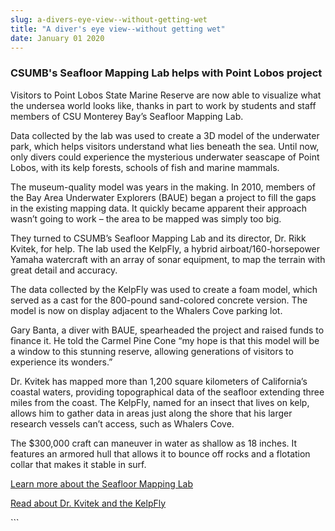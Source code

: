```yaml
---
slug: a-divers-eye-view--without-getting-wet
title: "A diver's eye view--without getting wet"
date: January 01 2020
---
```


 
<h3>CSUMB's Seafloor Mapping Lab helps with Point Lobos project</h3>
<p>
  Visitors to Point Lobos State Marine Reserve are now able to visualize what
  the undersea world looks like, thanks in part to work by students and staff
  members of CSU Monterey Bay’s Seafloor Mapping Lab.
</p>
<p>
  Data collected by the lab was used to create a 3D model of the underwater
  park, which helps visitors understand what lies beneath the sea. Until now,
  only divers could experience the mysterious underwater seascape of Point
  Lobos, with its kelp forests, schools of fish and marine mammals.
</p>
<p>
  The museum-quality model was years in the making. In 2010, members of the Bay
  Area Underwater Explorers (BAUE) began a project to fill the gaps in the
  existing mapping data. It quickly became apparent their approach wasn’t going
  to work – the area to be mapped was simply too big.
</p>
<p>
  They turned to CSUMB’s Seafloor Mapping Lab and its director, Dr. Rikk Kvitek,
  for help. The lab used the KelpFly, a hybrid airboat/160-horsepower Yamaha
  watercraft with an array of sonar equipment, to map the terrain with great
  detail and accuracy.
</p>
<p>
  The data collected by the KelpFly was used to create a foam model, which
  served as a cast for the 800-pound sand-colored concrete version. The model is
  now on display adjacent to the Whalers Cove parking lot.
</p>
<p>
  Gary Banta, a diver with BAUE, spearheaded the project and raised funds to
  finance it. He told the Carmel Pine Cone “my hope is that this model will be a
  window to this stunning reserve, allowing generations of visitors to
  experience its wonders.”
</p>
<p>
  Dr. Kvitek has mapped more than 1,200 square kilometers of California’s
  coastal waters, providing topographical data of the seafloor extending three
  miles from the coast. The KelpFly, named for an insect that lives on kelp,
  allows him to gather data in areas just along the shore that his larger
  research vessels can’t access, such as Whalers Cove.
</p>
<p>
  The $300,000 craft can maneuver in water as shallow as 18 inches. It features
  an armored hull that allows it to bounce off rocks and a flotation collar that
  makes it stable in surf.
</p>
<p>
  <a href="https://seafloor.otterlabs.org">
    Learn more about the Seafloor Mapping Lab</a
  >
</p>
<p>
  <a
    href="https://news.csumb.edu/news/2011/sep/23/research-vessel-works-uncharted-waters?news-index=14279"
    >Read about Dr. Kvitek and the KelpFly</a
  >
</p>
```
